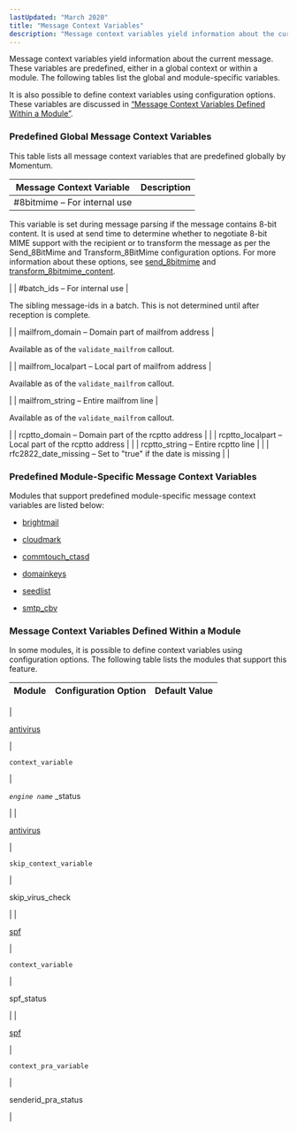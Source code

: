 ```yaml
---
lastUpdated: "March 2020"
title: "Message Context Variables"
description: "Message context variables yield information about the current message These variables are predefined either in a global context or within a module The following tables list the global and module specific variables It is also possible to define context variables using configuration options These variables are discussed in Section 63..."
---
```


Message context variables yield information about the current message. These variables are predefined, either in a global context or within a module. The following tables list the global and module-specific variables.

It is also possible to define context variables using configuration options. These variables are discussed in [“Message Context Variables Defined Within a Module”](/momentum/4/4-policy-context-mess#policy.context-mess.module.defined).

### <a name="policy.context-mess.predefined"></a> Predefined Global Message Context Variables

This table lists all message context variables that are predefined globally by Momentum.

<a name="predefined-context-message-global"></a> 


| Message Context Variable | Description |
| --- | --- |
| #8bitmime – For internal use | 

This variable is set during message parsing if the message contains 8-bit content. It is used at send time to determine whether to negotiate 8-bit MIME support with the recipient or to transform the message as per the Send_8BitMime and Transform_8BitMime configuration options. For more information about these options, see [send_8bitmime](/momentum/4/config/ref-send-8-bitmime) and [transform_8bitmime_content](/momentum/4/config/ref-transform-8-bitmime-content).

 |
| #batch_ids – For internal use | 

The sibling message-ids in a batch. This is not determined until after reception is complete.

 |
| mailfrom_domain – Domain part of mailfrom address | 

Available as of the `validate_mailfrom` callout.

 |
| mailfrom_localpart – Local part of mailfrom address | 

Available as of the `validate_mailfrom` callout.

 |
| mailfrom_string – Entire mailfrom line | 

Available as of the `validate_mailfrom` callout.

 |
| rcptto_domain – Domain part of the rcptto address |  |
| rcptto_localpart – Local part of the rcptto address |  |
| rcptto_string – Entire rcptto line |  |
| rfc2822_date_missing – Set to "true" if the date is missing |  |

### <a name="idp7150352"></a> Predefined Module-Specific Message Context Variables

Modules that support predefined module-specific message context variables are listed below:

*   [brightmail](/momentum/4/modules/brightmail#modules.brightmail.context.variables)

*   [cloudmark](/momentum/4/modules/cloudmark#modules.cloudmark.context.variables)

*   [commtouch_ctasd](/momentum/4/modules/commtouch#modules.commtouch.context.variables)

*   [domainkeys](/momentum/4/modules/domainkeys#modules.domainkeys.context.variables)

*   [seedlist](/momentum/4/modules/seedlist#modules.seedlist.runtime.usage)

*   [smtp_cbv](/momentum/4/modules/smtp-cbv#modules.smtp_cbv.context.variables)

### <a name="policy.context-mess.module.defined"></a> Message Context Variables Defined Within a Module

In some modules, it is possible to define context variables using configuration options. The following table lists the modules that support this feature.

<a name="defined-context-message-module"></a> 


| Module | Configuration Option | Default Value |
| --- | --- | --- |
| 

[antivirus](/momentum/4/modules/4-antivirus)

 | 

`context_variable`

 | 

*`engine name`*      _status

 |
| 

[antivirus](/momentum/4/modules/4-antivirus)

 | 

`skip_context_variable`

 | 

skip_virus_check

 |
| 

[spf](/momentum/4/modules/spf)

 | 

`context_variable`

 | 

spf_status

 |
| 

[spf](/momentum/4/modules/spf)

 | 

`context_pra_variable`

 | 

senderid_pra_status

 |